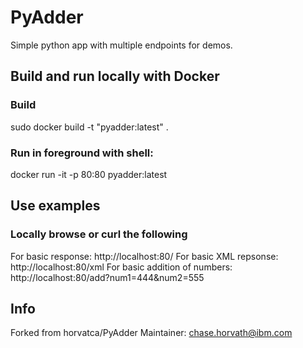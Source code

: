 # PyAdder
Simple python app with multiple endpoints for demos.

## Build and run locally with Docker  
### Build
sudo docker build -t "pyadder:latest" .
### Run in foreground with shell:
docker run -it -p 80:80 pyadder:latest

## Use examples
### Locally browse or curl the following
For basic response: http://localhost:80/
For basic XML repsonse: http://localhost:80/xml
For basic addition of numbers: http://localhost:80/add?num1=444&num2=555

## Info
Forked from horvatca/PyAdder
Maintainer: chase.horvath@ibm.com
